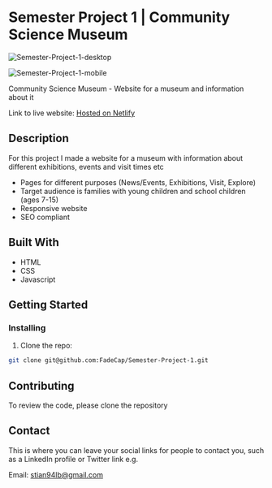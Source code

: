 # Semester Project 1 | Community Science Museum

![Semester-Project-1-desktop](https://github.com/FadeCap/Semester-Project-1/assets/116163360/182930d0-e4cd-4751-921f-3ed1bce6795c)

![Semester-Project-1-mobile](https://github.com/FadeCap/Semester-Project-1/assets/116163360/55c20cc6-8ca8-4b2e-a73a-d9aed4459182)


Community Science Museum - Website for a museum and information about it

Link to live website: [Hosted on Netlify](https://csm-semesterproj-stian.netlify.app/)

## Description

For this project I made a website for a museum with information about different exhibitions, events and visit times etc

- Pages for different purposes (News/Events, Exhibitions, Visit, Explore)
- Target audience is families with young children and school children (ages 7-15)
- Responsive website
- SEO compliant

## Built With

- HTML
- CSS
- Javascript

## Getting Started

### Installing

1. Clone the repo:

```bash
git clone git@github.com:FadeCap/Semester-Project-1.git
```

## Contributing

To review the code, please clone the repository

## Contact

This is where you can leave your social links for people to contact you, such as a LinkedIn profile or Twitter link e.g.

Email: stian94lb@gmail.com
